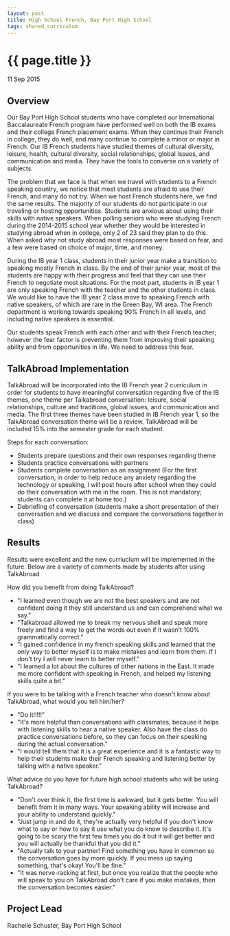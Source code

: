 ```yaml
---
layout: post
title: High School French, Bay Port High School
tags: shared_curriculum
---
```


# {{ page.title }}

 11 Sep 2015

## Overview

Our Bay Port High School students who have completed our International Baccalaureate French program have performed well on both the IB exams and their college French placement exams. When they continue their French in college, they do well, and many continue to complete a minor or major in French. Our IB French students have studied themes of cultural diversity, leisure, health, cultural diversity, social relationships, global Issues, and communication and media. They have the tools to converse on a variety of subjects.

The problem that we face is that when we travel with students to a French speaking country, we notice that most students are afraid to use their French, and many do not try. When we host French students here, we find the same results. The majority of our students do not participate in our traveling or hosting opportunities. Students are anxious about using their skills with native speakers. When polling seniors who were studying French during the 2014-2015 school year whether they would be interested in studying abroad when in college, only 2 of 23 said they plan to do this. When asked why not study abroad most responses were based on fear, and a few were based on choice of major, time, and money.

During the IB year 1 class, students in their junior year make a transition to speaking mostly French in class. By the end of their junior year, most of the students are happy with their progress and feel that they can use their French to negotiate most situations. For the most part, students in IB year 1 are only speaking French with the teacher and the other students in class. We would like to have the IB year 2 class move to speaking French with native speakers, of which are rare in the Green Bay, WI area. The French department is working towards speaking 90% French in all levels, and including native speakers is essential. 

Our students speak French with each other and with their French teacher; however the fear factor is preventing them from improving their speaking ability and from opportunities in life. We need to address this fear.

## TalkAbroad Implementation

TalkAbroad will be incorporated into the IB French year 2 curriculum in order for students to have meaningful conversation regarding five of the IB themes, one theme per Talkabroad conversation: leisure, social relationships, culture and traditions, global issues, and communication and media. The first three themes have been studied in IB French year 1, so the TalkAbroad conversation theme will be a review. TalkAbroad will be included 15% into the semester grade for each student.

Steps for each conversation:

* Students prepare questions and their own  responses regarding theme
* Students practice conversations with partners 
* Students complete conversation as an assignment (For the first conversation, in order to help reduce any anxiety regarding the technology or speaking, I will post hours after school when they could do their conversation with me in the room. This is not mandatory; students can complete it at home too.)
* Debriefing of conversation (students make a short presentation of their conversation and we discuss and compare the conversations together in class)

## Results

Results were excellent and the new curriuclum will be implemented in the future. Below are a variety of comments made by students after using TalkAbroad

How did you benefit from doing TalkAbroad?

* "I learned even though we are not the best speakers and are not confident doing it they still understand us and can comprehend what we say."
* "Talkabroad allowed me to break my nervous shell and speak more freely and find a way to get the words out even if it wasn't 100% grammatically correct."
* "I gained confidence in my french speaking skills and learned that the only way to better myself is to make mistakes and learn from them. If I don't try I will never learn to better myself."
* "I learned a lot about the cultures of other nations in the East. It made me more confident with speaking in French, and helped my listening skills quite a bit."

If you were to be talking with a French teacher who doesn't know about TalkAbroad, what would you tell him/her?

* "Do it!!!!!"
* "It's more helpful than conversations with classmates, because it helps with listening skills to hear a native speaker. Also have the class do practice conversations before, so they can focus on their speaking during the actual conversation."
* "I would tell them that it is a great experience and it is a fantastic way to help their students make their French speaking and listening better by talking with a native speaker."

What advice do you have for future high school students who will be using TalkAbroad?

* "Don't over think it, the first time is awkward, but it gets better. You will benefit from it in many ways. Your speaking ability will increase and your ability to understand quickly."
* "Just jump in and do it, they're actually very helpful if you don't know what to say or how to say it use what you do know to describe it. It's going to be scary the first few times you do it but it will get better and you will actually be thankful that you did it."
* "Actually talk to your partner! Find something you have in common so the conversation goes by more quickly. If you mess up saying something, that's okay! You'll be fine."
* "It was nerve-racking at first, but once you realize that the people who will speak to you on TalkAbroad don't care if you make mistakes, then the conversation becomes easier."


## Project Lead

Rachelle Schuster, Bay Port High School